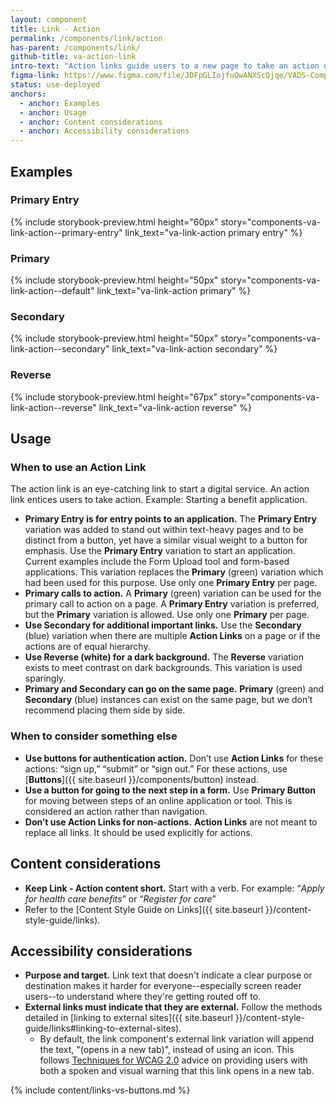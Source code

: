 ```yaml
---
layout: component
title: Link - Action
permalink: /components/link/action
has-parent: /components/link/
github-title: va-action-link
intro-text: "Action links guide users to a new page to take an action or to start an online tool or digital service."
figma-link: https://www.figma.com/file/JDFpGLIojfuQwANXScQjqe/VADS-Component-Examples?type=design&node-id=1312%3A10315&mode=design&t=nYOotVcwdpiMCL5C-1
status: use-deployed
anchors:
  - anchor: Examples
  - anchor: Usage
  - anchor: Content considerations
  - anchor: Accessibility considerations
---
```


## Examples

### Primary Entry

{% include storybook-preview.html height="60px" story="components-va-link-action--primary-entry" link_text="va-link-action primary entry"  %}

### Primary

{% include storybook-preview.html height="50px" story="components-va-link-action--default" link_text="va-link-action primary"  %}

### Secondary

{% include storybook-preview.html height="50px" story="components-va-link-action--secondary" link_text="va-link-action secondary" %}

### Reverse

{% include storybook-preview.html height="67px" story="components-va-link-action--reverse" link_text="va-link-action reverse" %}

## Usage

### When to use an Action Link

The action link is an eye-catching link to start a digital service. An action link entices users to take action. Example: Starting a benefit application.

* **Primary Entry is for entry points to an application.** The **Primary Entry** variation was added to stand out within text-heavy pages and to be distinct from a button, yet have a similar visual weight to a button for emphasis. Use the **Primary Entry** variation to start an application. Current examples include the Form Upload tool and form-based applications. This variation replaces the **Primary** (green) variation which had been used for this purpose. Use only one **Primary Entry** per page.
* **Primary calls to action.** A **Primary** (green) variation can be used for the primary call to action on a page. A **Primary Entry** variation is preferred, but the **Primary** variation is allowed. Use only one **Primary** per page.
* **Use Secondary for additional important links.** Use the **Secondary** (blue) variation when there are multiple **Action Links** on a page or if the actions are of equal hierarchy.
* **Use Reverse (white) for a dark background.** The **Reverse** variation exists to meet contrast on dark backgrounds. This variation is used sparingly.
* **Primary and Secondary can go on the same page.** **Primary** (green) and **Secondary** (blue) instances can exist on the same page, but we don’t recommend placing them side by side.

### When to consider something else

* **Use buttons for authentication action.** Don’t use **Action Links** for these actions: “sign up,” “submit” or “sign out.” For these actions, use [**Buttons**]({{ site.baseurl }}/components/button) instead.
* **Use a button for going to the next step in a form.** Use **Primary Button** for moving between steps of an online application or tool. This is considered an action rather than navigation.
* **Don’t use Action Links for non-actions.** **Action Links** are not meant to replace all links. It should be used explicitly for actions.

## Content considerations

* **Keep Link - Action content short.** Start with a verb. For example: “*Apply for health care benefits*” or “*Register for care*”
* Refer to the [Content Style Guide on Links]({{ site.baseurl }}/content-style-guide/links).

## Accessibility considerations

* **Purpose and target.** Link text that doesn't indicate a clear purpose or destination makes it harder for everyone--especially screen reader users--to understand where they're getting routed off to.
* **External links must indicate that they are external.** Follow the methods detailed in [linking to external sites]({{ site.baseurl }}/content-style-guide/links#linking-to-external-sites).
  * By default, the link component's external link variation will append the text, "(opens in a new tab)", instead of using an icon. This follows [Techniques for WCAG 2.0](https://www.w3.org/TR/WCAG20-TECHS/G201.html) advice on providing users with both a spoken and visual warning that this link opens in a new tab.

{% include content/links-vs-buttons.md %}
